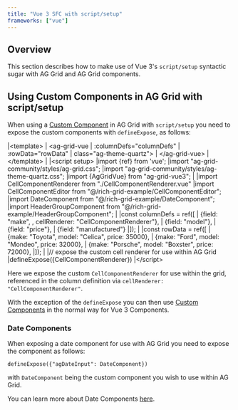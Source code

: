 ```yaml
---
title: "Vue 3 SFC with script/setup"
frameworks: ["vue"]
---
```


## Overview

This section describes how to make use of Vue 3's `script/setup` syntactic sugar with AG Grid and AG Grid components.

## Using Custom Components in AG Grid with script/setup

When using a [Custom Component](../components/) in AG Grid with `script/setup` you need to expose the custom components
with `defineExpose`, as follows:

<snippet transform={false} language="html">
|&lt;template>
|  &lt;ag-grid-vue
|      :columnDefs="columnDefs"
|      :rowData="rowData"
|      class="ag-theme-quartz">
|  &lt;/ag-grid-vue>
|&lt;/template>
|
|&lt;script setup>
|import {ref} from 'vue';
|import "ag-grid-community/styles/ag-grid.css";
|import "ag-grid-community/styles/ag-theme-quartz.css";
|import {AgGridVue} from "ag-grid-vue3";
|
|import CellComponentRenderer from "./CellComponentRenderer.vue"
|import CellComponentEditor from "@/rich-grid-example/CellComponentEditor";
|import DateComponent from "@/rich-grid-example/DateComponent";
|import HeaderGroupComponent from "@/rich-grid-example/HeaderGroupComponent";
|
|const columnDefs = ref([
|  {field: "make", , cellRenderer: "CellComponentRenderer"},
|  {field: "model"},
|  {field: "price"},
|  {field: "manufactured"}
|]);
|
|const rowData = ref([
|  {make: "Toyota", model: "Celica", price: 35000},
|  {make: "Ford", model: "Mondeo", price: 32000},
|  {make: "Porsche", model: "Boxster", price: 72000},
|]);
|
|// expose the custom cell renderer for use within AG Grid
|defineExpose({CellComponentRenderer})
|&lt;/script>
</snippet>

Here we expose the custom `CellComponentRenderer` for use within the grid, referenced in the column definition via `cellRenderer: "CellComponentRenderer"`.

With the exception of the `defineExpose` you can then use  [Custom Components](../components/) in the normal way for Vue 3 Components.

### Date Components

When exposing a date component for use with AG Grid you need to expose the component as follows:

`defineExpose({"agDateInput": DateComponent})`

with `DateComponent` being the custom component you wish to use within AG Grid.

You can learn more about Date Components [here](../component-date/). 
